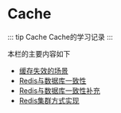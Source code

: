 # Cache

::: tip Cache
Cache的学习记录
:::

本栏的主要内容如下

* [缓存失效的场景](02-Cache-Invalidation.html)
* [Redis与数据库一致性](00-DataBaseConsistency.html)
* [Redis与数据库一致性补充](01-DataBaseConsistency.html)
* [Redis集群方式实现](03-Redis-Cluster.html)